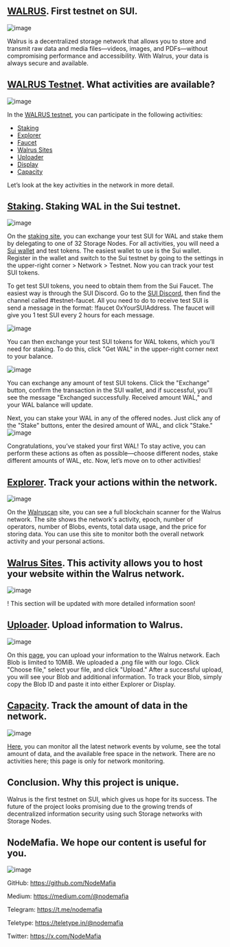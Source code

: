 ## [WALRUS](https://www.walrus.xyz/). First testnet on SUI.

![image](https://github.com/user-attachments/assets/f502421f-992b-4a39-9205-3c57ad74211b)

Walrus is a decentralized storage network that allows you to store and transmit raw data and media files—videos, images, and PDFs—without compromising performance and accessibility. With Walrus, your data is always secure and available.

## [WALRUS Testnet](https://www.walrus.xyz/build-on-walrus). What activities are available?

![image](https://github.com/user-attachments/assets/2a0c3825-bc9c-47b1-90ba-6dbd62876d3c)

In the [WALRUS testnet](https://www.walrus.xyz/build-on-walrus), you can participate in the following activities:

- [Staking](https://stake.walrus.site)
- [Explorer](https://walruscan.com/testnet/home)
- [Faucet](https://docs.walrus.site/usage/setup.html#testnet-wal-faucet)
- [Walrus Sites](https://docs.walrus.site/walrus-sites/intro.html)
- [Uploader](https://publish.walrus.site)
- [Display](https://display.walrus.site)
- [Capacity](https://capacity.walrus.site)
  
Let’s look at the key activities in the network in more detail.

## [Staking](https://stake.walrus.site). Staking WAL in the Sui testnet.

![image](https://github.com/user-attachments/assets/edb5ec6e-577d-4b49-bb14-13ffea451e7c)


On the [staking site](https://stake.walrus.site/), you can exchange your test SUI for WAL and stake them by delegating to one of 32 Storage Nodes.
For all activities, you will need a [Sui wallet](https://suiwallet.com/) and test tokens. The easiest wallet to use is the Sui wallet. Register in the wallet and switch to the Sui testnet by going to the settings in the upper-right corner > Network > Testnet. Now you can track your test SUI tokens.

To get test SUI tokens, you need to obtain them from the Sui Faucet. The easiest way is through the SUI Discord.
Go to the [SUI Discord](https://discord.gg/sui), then find the channel called #testnet-faucet. All you need to do to receive test SUI is send a message in the format: !faucet 0xYourSUIAddress. The faucet will give you 1 test SUI every 2 hours for each message.

![image](https://github.com/user-attachments/assets/5ab22a09-6ac4-4173-9e00-a84fb1085074)

You can then exchange your test SUI tokens for WAL tokens, which you’ll need for staking. To do this, click "Get WAL" in the upper-right corner next to your balance.

![image](https://github.com/user-attachments/assets/ebadc076-aacd-4ea8-9b73-76a7cc4ff7fc)

You can exchange any amount of test SUI tokens. Click the "Exchange" button, confirm the transaction in the SUI wallet, and if successful, you’ll see the message "Exchanged successfully. Received amount WAL," and your WAL balance will update.

Next, you can stake your WAL in any of the offered nodes. Just click any of the "Stake" buttons, enter the desired amount of WAL, and click "Stake."
![image](https://github.com/user-attachments/assets/4339ef36-4c0b-43b3-848d-6695f0c35228)

Congratulations, you’ve staked your first WAL! To stay active, you can perform these actions as often as possible—choose different nodes, stake different amounts of WAL, etc. Now, let’s move on to other activities!

## [Explorer](https://walruscan.com/testnet/home). Track your actions within the network.

![image](https://github.com/user-attachments/assets/25572d8e-31f1-47f5-8b0d-99e6b1ef254f)

On the [Walruscan](https://walruscan.com/testnet/home) site, you can see a full blockchain scanner for the Walrus network. The site shows the network's activity, epoch, number of operators, number of Blobs, events, total data usage, and the price for storing data. You can use this site to monitor both the overall network activity and your personal actions.

## [Walrus Sites](https://docs.walrus.site/walrus-sites/intro.html). This activity allows you to host your website within the Walrus network.

![image](https://github.com/user-attachments/assets/8d6dbb0a-7fe9-4621-a7d9-c4b8ebc31262)

! This section will be updated with more detailed information soon!

## [Uploader](https://publish.walrus.site). Upload information to Walrus.

![image](https://github.com/user-attachments/assets/c717561f-448c-4b8d-a13e-ce003af822c4)

On this [page](https://publish.walrus.site), you can upload your information to the Walrus network. Each Blob is limited to 10MiB. We uploaded a .png file with our logo. Click "Choose file," select your file, and click "Upload." After a successful upload, you will see your Blob and additional information. To track your Blob, simply copy the Blob ID and paste it into either Explorer or Display.

## [Capacity](https://capacity.walrus.site). Track the amount of data in the network.

![image](https://github.com/user-attachments/assets/b5e92c24-bc89-4322-be79-1f727eda835d)

[Here](https://capacity.walrus.site), you can monitor all the latest network events by volume, see the total amount of data, and the available free space in the network. There are no activities here; this page is only for network monitoring.

## Conclusion. Why this project is unique.
Walrus is the first testnet on SUI, which gives us hope for its success. The future of the project looks promising due to the growing trends of decentralized information security using such Storage networks with Storage Nodes.

## NodeMafia. We hope our content is useful for you.

![image](https://github.com/user-attachments/assets/f8f95f39-e5ca-4975-9fcd-a3bf31d70522)

GitHub: https://github.com/NodeMafia

Medium: https://medium.com/@nodemafia

Telegram: https://t.me/nodemafia

Teletype: https://teletype.in/@nodemafia

Twitter: https://x.com/NodeMafia

